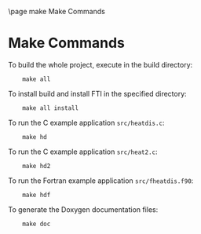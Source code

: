 \page make Make Commands

# Make Commands  
  
To build the whole project, execute in the build directory:  
  
```
    make all
```
  
To install build and install FTI in the specified directory:  
  
```
    make all install
```
  
To run the C example application `src/heatdis.c`:
  
```
    make hd
```
  
To run the C example application `src/heat2.c`:
  
```
    make hd2
```
  
To run the Fortran example application `src/fheatdis.f90`:
  
```
    make hdf
```
  
To generate the Doxygen documentation files:
  
```
    make doc
```
  
